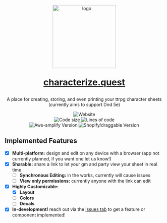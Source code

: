 <p align="center" style="margin-bottom: 0px !important;">
  <img width="200" src="https://characterize.quest/7215eaf03d970c08f494.png" alt="logo" align="center">
</p>

<h1 align="center" style="margin-top: 0px;" > 
  
  [characterize.quest](https://characterize.quest) 
</h1>

<p align="center" >A place for creating, storing, and even printing your ttrpg character sheets <br/>(currently aims to support Dnd 5e)</p>

<div align="center" > 
  
  ![Website](https://img.shields.io/website?down_color=lightgrey&down_message=down&up_color=green&up_message=up&url=https%3A%2F%2Fcharacterize.quest) 
<br/>
  ![Code size](https://img.shields.io/github/languages/code-size/holozene/characterize.quest) 
  ![Lines of code](https://img.shields.io/tokei/lines/github/holozene/characterize.quest) 
  <br/>
  ![Aws-amplify Version](https://img.shields.io/github/package-json/dependency-version/holozene/characterize.quest/aws-amplify?label=aws-amplify) 
  ![Shopify/draggable Version](https://img.shields.io/github/package-json/dependency-version/holozene/characterize.quest/@shopify/draggable?label=shopify%2Fdraggable) 
</div>

## Implemented Features
  - [x] **Multi-platform:** design and edit on any device with a browser (app not currently planned, if you want one let us know!)
  - [x] **Sharable:** share a link to let your gm and party view your sheet in real time
    - [ ] **Synchronous Editing:** in the works, currently will cause issues
    - [ ] **View only permissions:** currently anyone with the link can edit
  - [x] **Highly Customizable:** 
    - [x] **Layout**
    - [ ] **Colors**
    - [ ] **Decals**
  - [x] **In-development!** reach out via the [issues tab](https://github.com/holozene/characterize.quest/issues) to get a feature or component implemented!
